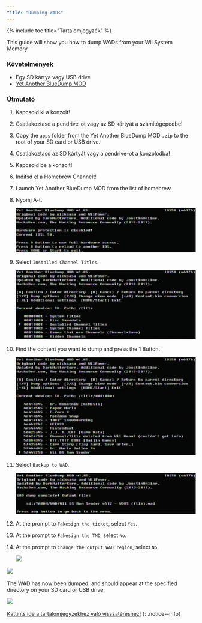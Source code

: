 ```yaml
---
title: "Dumping WADs"
---
```


{% include toc title="Tartalomjegyzék" %}

This guide will show you how to dump WADs from your Wii System Memory.

### Követelmények

+ Egy SD kártya vagy USB drive
+ [Yet Another BlueDump MOD](https://oscwii.org/library/app/Yet-Another-BlueDump-Mod)

### Útmutató

1. Kapcsold ki a konzolt!
1. Csatlakoztasd a pendrive-ot vagy az SD kártyát a számítógépedbe!
1. Copy the `apps` folder from the Yet Another BlueDump MOD `.zip` to the root of your SD card or USB drive.
1. Csatlakoztasd az SD kártyát vagy a pendrive-ot a konzolodba!
1. Kapcsold be a konzolt!
1. Indítsd el a Homebrew Channelt!
1. Launch Yet Another BlueDump MOD from the list of homebrew.
1. Nyomj A-t.

    ![](/images/homebrew/DumpWADS/1.png)

1. Select `Installed Channel Titles`.

    ![](/images/homebrew/DumpWADS/2.png)

1. Find the content you want to dump and press the 1 Button.

    ![](/images/homebrew/DumpWADS/3.png)

1. Select `Backup to WAD`.

    ![](/images/homebrew/DumpWADS/4.png)

1. At the prompt to `Fakesign the ticket`, select `Yes`.
1. At the prompt to `Fakesign the TMD`, select `No`.
1. At the prompt to `Change the output WAD region`, select `No`.

    ![](/images/homebrew/DumpWADS/5.png)

![](/images/homebrew/DumpWADS/6.png)

The WAD has now been dumped, and should appear at the specified directory on your SD card or USB drive.

![](/images/homebrew/DumpWADS/7.png)

[Kattints ide a tartalomjegyzékhez való visszatéréshez!](site-navigation)
{: .notice--info}